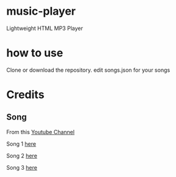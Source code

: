 # music-player
Lightweight HTML MP3 Player

# how to use

Clone or download the repository. edit songs.json for your songs

# Credits

## Song

From this [Youtube Channel](https://www.youtube.com/@RFM_NCM)

Song 1 [here](https://www.youtube.com/watch?v=KxwUy2S2n-Q)

Song 2 [here](https://www.youtube.com/watch?v=DOSNT7VA2XA)

Song 3 [here](https://www.youtube.com/watch?v=DEq43yasZzc)
